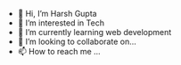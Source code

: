 - 👋 Hi, I’m Harsh Gupta
- 👀 I’m interested in Tech
- 🌱 I’m currently learning web development
- 💞️ I’m looking to collaborate on...
- 📫 How to reach me ...

<!---
hg242322/hg242322 is a ✨ special ✨ repository because its `README.md` (this file) appears on your GitHub profile.
You can click the Preview link to take a look at your changes.
--->
